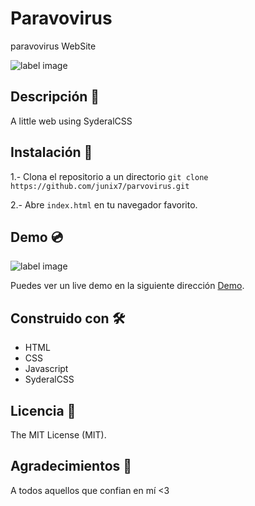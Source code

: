 # Paravovirus
paravovirus WebSite
 

![label image](https://img.shields.io/badge/status-in%20progress-yellow)

## Descripción 📝️
A little web using SyderalCSS

## Instalación 🔧️

1.- Clona el repositorio a un directorio
```git clone https://github.com/junix7/parvovirus.git ```

2.- Abre ```index.html``` en tu navegador favorito.

## Demo 💿️
![label image](https://raw.githubusercontent.com/junix7/parvovirus/main/src/img/preview.png)

Puedes ver un live demo en la siguiente dirección [Demo](https://junix7.github.io/parvovirus/).

## Construido con 🛠️
- HTML
- CSS
- Javascript
- SyderalCSS


## Licencia 📃️

The MIT License (MIT).

## Agradecimientos 🎁️

A todos aquellos que confian en mí <3
